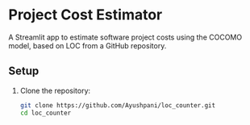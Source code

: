 # Project Cost Estimator

A Streamlit app to estimate software project costs using the COCOMO model, based on LOC from a GitHub repository.

## Setup

1. Clone the repository:
   ```bash
   git clone https://github.com/Ayushpani/loc_counter.git
   cd loc_counter